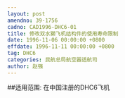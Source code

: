 ```yaml
---
layout: post
amendno: 39-1756
cadno: CAD1996-DHC6-01
title: 修改双水獭飞机结构件的使用寿命限制
date: 1996-11-06 00:00:00 +0800
effdate: 1996-11-11 00:00:00 +0800
tag: DHC6
categories: 民航总局航空器适航司
author: 赵强
---
```


##适用范围:
在中国注册的DHC6飞机

